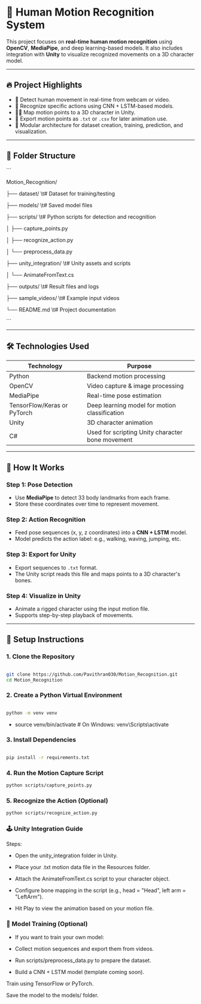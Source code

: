 # 🧍 Human Motion Recognition System

This project focuses on **real-time human motion recognition** using **OpenCV**, **MediaPipe**, and deep learning-based models. It also includes integration with **Unity** to visualize recognized movements on a 3D character model.

---

## 🔥 Project Highlights

- 🎥 Detect human movement in real-time from webcam or video.
- 🧠 Recognize specific actions using CNN + LSTM-based models.
- 🧍‍♂️ Map motion points to a 3D character in Unity.
- 🧾 Export motion points as `.txt` or `.csv` for later animation use.
- 🧩 Modular architecture for dataset creation, training, prediction, and visualization.

---

## 📁 Folder Structure

\`\`\`

Motion\_Recognition/

├── dataset/    \t# Dataset for training/testing

├── models/     \t# Saved model files

├── scripts/      \t# Python scripts for detection and recognition

│   ├── capture\_points.py

│   ├── recognize\_action.py

│   └── preprocess\_data.py

├── unity\_integration/    \t# Unity assets and scripts

│   └── AnimateFromText.cs

├── outputs/       \t# Result files and logs

├── sample\_videos/       \t# Example input videos

└── README.md     \t# Project documentation

\`\`\`

---

## 🛠️ Technologies Used

| Technology   | Purpose                                  |
|--------------|-------------------------------------------|
| Python       | Backend motion processing                |
| OpenCV       | Video capture & image processing         |
| MediaPipe    | Real-time pose estimation                |
| TensorFlow/Keras or PyTorch | Deep learning model for motion classification |
| Unity        | 3D character animation                   |
| C#           | Used for scripting Unity character bone movement |

---

## 🧠 How It Works

### Step 1: Pose Detection
- Use **MediaPipe** to detect 33 body landmarks from each frame.
- Store these coordinates over time to represent movement.

### Step 2: Action Recognition
- Feed pose sequences (x, y, z coordinates) into a **CNN + LSTM** model.
- Model predicts the action label: e.g., walking, waving, jumping, etc.

### Step 3: Export for Unity
- Export sequences to `.txt` format.
- The Unity script reads this file and maps points to a 3D character's bones.

### Step 4: Visualize in Unity
- Animate a rigged character using the input motion file.
- Supports step-by-step playback of movements.

---

## 🔧 Setup Instructions

### 1. Clone the Repository
```bash

git clone https://github.com/Pavithran030/Motion_Recognition.git
cd Motion_Recognition

```

### 2. Create a Python Virtual Environment

```bash

python -m venv venv

```
- source venv/bin/activate    # On Windows: venv\Scripts\activate

### 3. Install Dependencies
```bash

pip install -r requirements.txt

```

### 4. Run the Motion Capture Script

```bash
python scripts/capture_points.py

```

### 5. Recognize the Action (Optional)

```bash
python scripts/recognize_action.py
```
### 🕹 Unity Integration Guide
Steps:
- Open the unity_integration folder in Unity.

- Place your .txt motion data file in the Resources folder.

- Attach the AnimateFromText.cs script to your character object.

- Configure bone mapping in the script (e.g., head = "Head", left arm = "LeftArm").

- Hit Play to view the animation based on your motion file.

### 🧪 Model Training (Optional)

- If you want to train your own model:

- Collect motion sequences and export them from videos.

- Run scripts/preprocess_data.py to prepare the dataset.

- Build a CNN + LSTM model (template coming soon).

Train using TensorFlow or PyTorch.

Save the model to the models/ folder.
